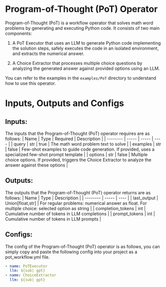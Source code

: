 # Program-of-Thought (PoT) Operator
Program-of-Thought (PoT) is a workflow operator that solves math word problems by generating and executing Python code. It consists of two main components:

1. A PoT Executor that uses an LLM to generate Python code implementing the solution steps, safely executes the code in an isolated environment, and extracts the numerical answer.

2. A Choice Extractor that processes multiple choice questions by analyzing the generated answer against provided options using an LLM.

You can refer to the examples in the `examples/PoT` directory to understand how to use this operator.

# Inputs, Outputs and Configs

## Inputs:
The inputs that the Program-of-Thought (PoT) operator requires are as follows:
| Name     | Type | Required | Description |
| -------- | ----- | ----- | ---- |
| query | str | true | The math word problem text to solve |
| examples | str | false | Few-shot examples to guide code generation. If provided, uses a specialized few-shot prompt template |
| options | str | false | Multiple choice options. If provided, triggers the Choice Extractor to analyze the answer against these options |

## Outputs:
The outputs that the Program-of-Thought (PoT) operator returns are as follows:
| Name     | Type | Description |
| -------- | ----- | ---- |
| last_output | Union[float,str] | For regular problems: numerical answer as float. For multiple choice: selected option as string |
| completion_tokens | int | Cumulative number of tokens in LLM completions |
| prompt_tokens | int | Cumulative number of tokens in LLM prompts |

## Configs:
The config of the Program-of-Thought (PoT) operator is as follows, you can simply copy and paste the following config into your project as a pot_workflow.yml file.
```yml
- name: PoTExecutor
  llm: ${sub| gpt}
- name: ChoiceExtractor
  llm: ${sub| gpt}
```